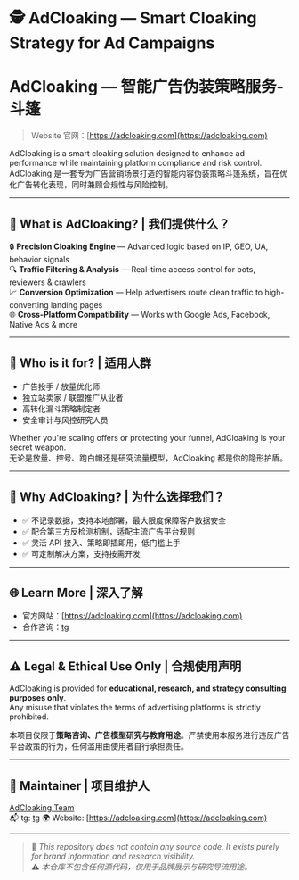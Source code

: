 # 🕵️ AdCloaking — Smart Cloaking Strategy for Ad Campaigns  
# AdCloaking — 智能广告伪装策略服务-斗篷

> Website 官网：[https://adcloaking.com](https://adcloaking.com)

AdCloaking is a smart cloaking solution designed to enhance ad performance while maintaining platform compliance and risk control.  
AdCloaking 是一套专为广告营销场景打造的智能内容伪装策略斗篷系统，旨在优化广告转化表现，同时兼顾合规性与风险控制。

---

## 🚀 What is AdCloaking? | 我们提供什么？

🔒 **Precision Cloaking Engine** — Advanced logic based on IP, GEO, UA, behavior signals  
🔍 **Traffic Filtering & Analysis** — Real-time access control for bots, reviewers & crawlers  
📈 **Conversion Optimization** — Help advertisers route clean traffic to high-converting landing pages  
🌐 **Cross-Platform Compatibility** — Works with Google Ads, Facebook, Native Ads & more

---

## 🧠 Who is it for? | 适用人群

- 广告投手 / 放量优化师  
- 独立站卖家 / 联盟推广从业者  
- 高转化漏斗策略制定者  
- 安全审计与风控研究人员  

Whether you're scaling offers or protecting your funnel, AdCloaking is your secret weapon.  
无论是放量、控号、跑白帽还是研究流量模型，AdCloaking 都是你的隐形护盾。

---

## 📍 Why AdCloaking? | 为什么选择我们？

- ✅ 不记录数据，支持本地部署，最大限度保障客户数据安全  
- ✅ 配合第三方反检测机制，适配主流广告平台规则  
- ✅ 灵活 API 接入、策略即插即用，低门槛上手  
- ✅ 可定制解决方案，支持按需开发

---

## 🌐 Learn More | 深入了解

- 官方网站：[https://adcloaking.com](https://adcloaking.com)
- 合作咨询：[tg](https://t.me/AdCloaking)

---

## ⚠️ Legal & Ethical Use Only | 合规使用声明

AdCloaking is provided for **educational, research, and strategy consulting purposes only**.  
Any misuse that violates the terms of advertising platforms is strictly prohibited.

本项目仅限于**策略咨询、广告模型研究与教育用途**。严禁使用本服务进行违反广告平台政策的行为，任何滥用由使用者自行承担责任。

---

## 👤 Maintainer | 项目维护人

[AdCloaking Team](https://github.com/adcloaking)  
📬 tg: [tg](https://t.me/AdCloaking)
🌍 Website: [https://adcloaking.com](https://adcloaking.com)

---

> 🚧 *This repository does not contain any source code. It exists purely for brand information and research visibility.*  
> ⚠️ *本仓库不包含任何源代码，仅用于品牌展示与研究导流用途。*
